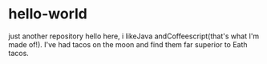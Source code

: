 # hello-world
just another repository
hello here, i likeJava andCoffeescript(that's what I'm made of!).
I've had tacos on the moon and find them far superior to Eath tacos.
